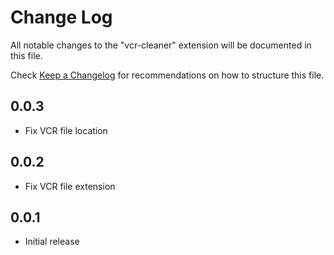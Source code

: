 # Change Log

All notable changes to the "vcr-cleaner" extension will be documented in this file.

Check [Keep a Changelog](http://keepachangelog.com/) for recommendations on how to structure this file.

## 0.0.3

- Fix VCR file location
## 0.0.2

- Fix VCR file extension

## 0.0.1

- Initial release